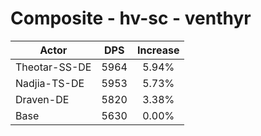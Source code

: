 # Composite - hv-sc - venthyr
| Actor | DPS | Increase |
|---|:---:|:---:|
|Theotar-SS-DE|5964|5.94%|
|Nadjia-TS-DE|5953|5.73%|
|Draven-DE|5820|3.38%|
|Base|5630|0.00%|
